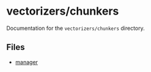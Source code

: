 # vectorizers/chunkers

Documentation for the `vectorizers/chunkers` directory.

## Files

- [manager](./manager.md)

